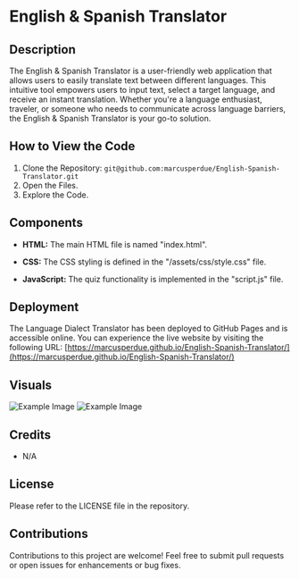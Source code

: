 # English & Spanish Translator

## Description
The English & Spanish Translator is a user-friendly web application that allows users to easily translate text between different languages. This intuitive tool empowers users to input text, select a target language, and receive an instant translation. Whether you're a language enthusiast, traveler, or someone who needs to communicate across language barriers, the English & Spanish Translator is your go-to solution.


## How to View the Code

1. Clone the Repository:  `git@github.com:marcusperdue/English-Spanish-Translator.git`
2. Open the Files.
3. Explore the Code.

## Components

- **HTML:** The main HTML file is named "index.html".

- **CSS:** The CSS styling is defined in the "/assets/css/style.css" file.

- **JavaScript:** The quiz functionality is implemented in the "script.js" file.

## Deployment

The Language Dialect Translator has been deployed to GitHub Pages and is accessible online. You can experience the live website by visiting the following URL: [https://marcusperdue.github.io/English-Spanish-Translator/](https://marcusperdue.github.io/English-Spanish-Translator/)

## Visuals

![Example Image](/assets/images/eng.png)
![Example Image](/assets/images/span.png)


## Credits

- N/A

## License

Please refer to the LICENSE file in the repository.

## Contributions

Contributions to this project are welcome! Feel free to submit pull requests or open issues for enhancements or bug fixes.


